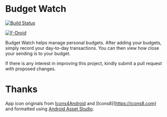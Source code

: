 # Budget Watch

[![Build Status](https://travis-ci.org/brarcher/budget-watch.svg?branch=master)](https://travis-ci.org/brarcher/budget-watch)

[![F-Droid](https://upload.wikimedia.org/wikipedia/commons/thumb/0/0d/Get_it_on_F-Droid.svg/160px-Get_it_on_F-Droid.svg.png)](https://f-droid.org/repository/browse/?fdid=protect.budgetwatch "Budget Watch on F-Droid")

Budget Watch helps manage personal budgets. After adding your budgets, simply record your day-to-day transactions.
You can then view how close your sending is to your budget.

If there is any interest in improving this project, kindly submit a pull request with
proposed changes.

# Thanks

App icon originals from [Icons4Android](http://www.icons4android.com/) and [Icons8]{https://icons8.com}
and formatted using [Android Asset Studio](https://romannurik.github.io/AndroidAssetStudio/index.html).
